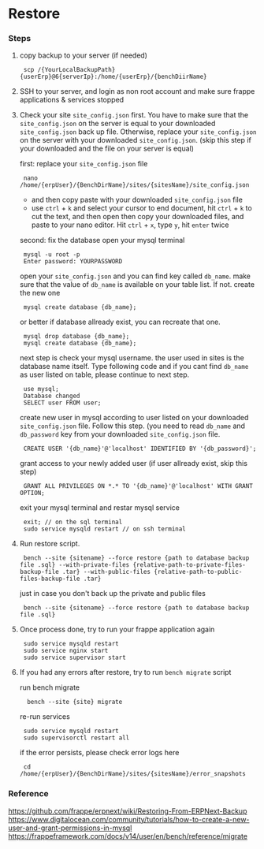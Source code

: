 #  Restore

### Steps
1. copy backup to your server (if needed)

        scp /{YourLocalBackupPath} {userErp}@6{serverIp}:/home/{userErp}/{benchDiirName}


2. SSH to your server, and login as non root account and make sure frappe applications & services stopped


3. Check your site `site_config.json` first. You have to make sure that the `site_config.json` on the server is equal to your downloaded `site_config.json` back up file. Otherwise, replace your `site_config.json` on the server with your downloaded `site_config.json`. (skip this step if your downloaded and the file on your server is equal)

    first: replace your `site_config.json` file

        nano /home/{erpUser}/{BenchDirName}/sites/{sitesName}/site_config.json

    * and then copy paste with your downloaded `site_config.json` file
    * use `ctrl` + `k` and select your cursor to end document, hit `ctrl` + `k` to cut the text, and then open then copy your downloaded files, and paste to your nano editor. Hit `ctrl` + `x`, type `y`, hit `enter` twice

    second: fix the database
    open your mysql terminal

        mysql -u root -p  
        Enter password: YOURPASSWORD  

    open your `site_config.json` and you can find key called `db_name`. make sure that the value of `db_name` is available on your table list. If not. create the new one

        mysql create database {db_name};

    or better if database allready exist, you can recreate that one.

        mysql drop database {db_name};
        mysql create database {db_name};


    next step is check your mysql username. the user used in sites is the database name itself. Type following code and if  you cant find `db_name` as user listed on table, please continue to next step. 

        use mysql;  
        Database changed  
        SELECT user FROM user;  


    create new user in mysql according to user listed on your downloaded `site_config.json` file. Follow this step. (you need to read `db_name` and `db_password` key from your downloaded `site_config.json` file.

        CREATE USER '{db_name}'@'localhost' IDENTIFIED BY '{db_password}';

    grant access to your newly added user (if user allready exist, skip this step)

        GRANT ALL PRIVILEGES ON *.* TO '{db_name}'@'localhost' WITH GRANT OPTION;


    exit your mysql terminal and restar mysql service

        exit; // on the sql terminal
        sudo service mysqld restart // on ssh terminal


4. Run restore script.
    
        bench --site {sitename} --force restore {path to database backup file .sql} --with-private-files {relative-path-to-private-files-backup-file .tar} --with-public-files {relative-path-to-public-files-backup-file .tar}

    just in case you don't back up the private and public files

        bench --site {sitename} --force restore {path to database backup file .sql}

5. Once process done, try to run your frappe application again

        sudo service mysqld restart
        sudo service nginx start
        sudo service supervisor start

6. If you had any errors after restore, try to run `bench migrate` script

    run bench migrate

         bench --site {site} migrate

    re-run services

        sudo service mysqld restart
        sudo supervisorctl restart all

    if the error persists, please check error logs here 

        cd /home/{erpUser}/{BenchDirName}/sites/{sitesName}/error_snapshots

### Reference
https://github.com/frappe/erpnext/wiki/Restoring-From-ERPNext-Backup
https://www.digitalocean.com/community/tutorials/how-to-create-a-new-user-and-grant-permissions-in-mysql
https://frappeframework.com/docs/v14/user/en/bench/reference/migrate